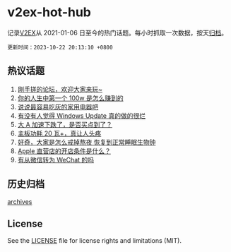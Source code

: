 # v2ex-hot-hub

 记录[V2EX](https://www.v2ex.com/)从 2021-01-06 日至今的热门话题。每小时抓取一次数据，按天[归档](archives)。

`更新时间：2023-10-22 20:13:10 +0800`

## 热议话题

1. [刚手搓的论坛，欢迎大家来玩~](https://www.v2ex.com/t/984105)
1. [你的人生中第一个 100w 是怎么赚到的](https://www.v2ex.com/t/984185)
1. [说说最容易吃灰的家用电器吧](https://www.v2ex.com/t/984178)
1. [有没有人觉得 Windows Update 真的做的很烂](https://www.v2ex.com/t/984228)
1. [大 A 加速下跌了，是否买点到了？](https://www.v2ex.com/t/984122)
1. [主板功耗 20 瓦+，真让人头疼](https://www.v2ex.com/t/984162)
1. [好奇，大家是怎么戒掉熬夜 恢复到正常睡眠生物钟](https://www.v2ex.com/t/984168)
1. [Apple 直营店的开店条件是什么？](https://www.v2ex.com/t/984222)
1. [有从微信转为 WeChat 的吗](https://www.v2ex.com/t/984154)

## 历史归档

[archives](archives)

## License

See the [LICENSE](LICENSE) file for license rights and limitations (MIT).
